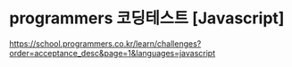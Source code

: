 # programmers 코딩테스트 [Javascript]

https://school.programmers.co.kr/learn/challenges?order=acceptance_desc&page=1&languages=javascript
